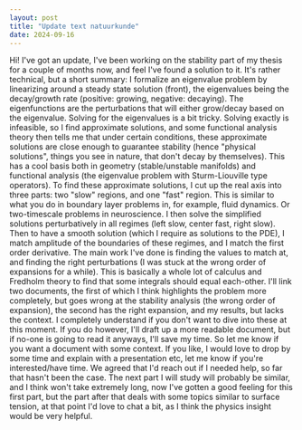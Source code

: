 ```yaml
---
layout: post
title: "Update text natuurkunde"
date: 2024-09-16
---
```

<style>
.math-container {
    max-width: 100%; /* Set a maximum width to prevent it from expanding the page */
    overflow-x: auto; /* Enable horizontal scrolling */
    white-space: nowrap; /* Prevent the text from wrapping */
}
</style>
Hi! I've got an update, I've been working on the stability part of my thesis for a couple of months now, and feel I've found a solution to it. It's rather technical, but a short summary: 
I formalize an eigenvalue problem by linearizing around a steady state solution (front), the eigenvalues being the decay/growth rate (positive: growing, negative: decaying). The eigenfunctions are the perturbations that will either grow/decay based on the eigenvalue. 
Solving for the eigenvalues is a bit tricky. Solving exactly is infeasible, so I find approximate solutions, and some functional analysis theory then tells me that under certain conditions, these approximate solutions are close enough to guarantee stability (hence "physical solutions", things you see in nature, that don't decay by themselves). This has a cool basis both in geometry (stable/unstable manifolds) and functional analysis (the eigenvalue problem with Sturm-Liouville type operators). 
To find these approximate solutions, I cut up the real axis into three parts: two "slow" regions, and one "fast" region. This is similar to what you do in boundary layer problems in, for example, fluid dynamics. Or two-timescale problems in neuroscience. I then solve the simplified solutions perturbatively in all regimes (left slow, center fast, right slow). Then to have a smooth solution (which I require as solutions to the PDE), I match amplitude of the boundaries of these regimes, and I match the first order derivative. The main work I've done is finding the values to match at, and finding the right perturbations (I was stuck at the wrong order of expansions for a while). This is basically a whole lot of calculus and Fredholm theory to find that some integrals should equal each-other. 
I'll link two documents, the first of which I think highlights the problem more completely, but goes wrong at the stability analysis (the wrong order of expansion), the second has the right expansion, and my results, but lacks the context. I completely understand if you don't want to dive into these at this moment. If you do however, I'll draft up a more readable document, but if no-one is going to read it anyways, I'll save my time. So let me know if you want a document with some context. 
If you like, I would love to drop by some time and explain with a presentation etc, let me know if you're interested/have time. 
We agreed that I'd reach out if I needed help, so far that hasn't been the case. The next part I will study will probably be similar, and I think won't take extremely long, now I've gotten a good feeling for this first part, but the part after that deals with some topics similar to surface tension, at that point I'd love to chat a bit, as I think the physics insight would be very helpful. 
